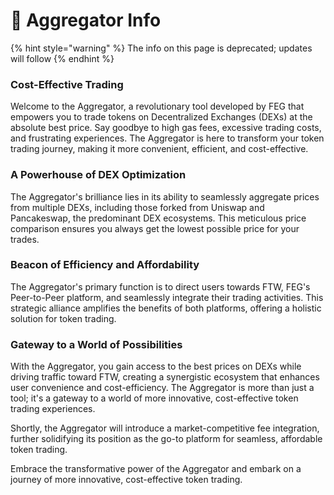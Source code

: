 # 🔄 Aggregator Info

{% hint style="warning" %}
The info on this page is deprecated; updates will follow
{% endhint %}

### **Cost-Effective Trading**

Welcome to the Aggregator, a revolutionary tool developed by FEG that empowers you to trade tokens on Decentralized Exchanges (DEXs) at the absolute best price. Say goodbye to high gas fees, excessive trading costs, and frustrating experiences. The Aggregator is here to transform your token trading journey, making it more convenient, efficient, and cost-effective.

### **A Powerhouse of DEX Optimization**

The Aggregator's brilliance lies in its ability to seamlessly aggregate prices from multiple DEXs, including those forked from Uniswap and Pancakeswap, the predominant DEX ecosystems. This meticulous price comparison ensures you always get the lowest possible price for your trades.

### **Beacon of Efficiency and Affordability**

The Aggregator's primary function is to direct users towards FTW, FEG's Peer-to-Peer platform, and seamlessly integrate their trading activities. This strategic alliance amplifies the benefits of both platforms, offering a holistic solution for token trading.

### **Gateway to a World of Possibilities**

With the Aggregator, you gain access to the best prices on DEXs while driving traffic toward FTW, creating a synergistic ecosystem that enhances user convenience and cost-efficiency. The Aggregator is more than just a tool; it's a gateway to a world of more innovative, cost-effective token trading experiences.

Shortly, the Aggregator will introduce a market-competitive fee integration, further solidifying its position as the go-to platform for seamless, affordable token trading.

Embrace the transformative power of the Aggregator and embark on a journey of more innovative, cost-effective token trading.

